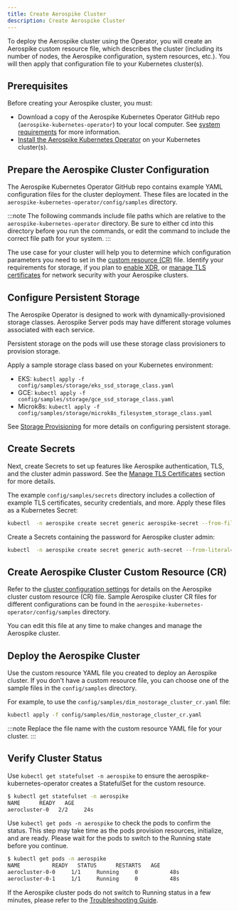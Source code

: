 ```yaml
---
title: Create Aerospike Cluster
description: Create Aerospike Cluster
---
```


To deploy the Aerospike cluster using the Operator, you will create an Aerospike custom resource file, which describes the cluster (including its number of nodes, the Aerospike configuration, system resources, etc.). You will then apply that configuration file to your Kubernetes cluster(s).

## Prerequisites

Before creating your Aerospike cluster, you must:

* Download a copy of the Aerospike Kubernetes Operator GitHub repo (`aerospike-kubernetes-operator`) to your local computer. See [system requirements](System-Requirements.md) for more information.
* [Install the Aerospike Kubernetes Operator](Install-the-Operator-on-Kubernetes.md) on your Kubernetes cluster(s).

## Prepare the Aerospike Cluster Configuration

The Aerospike Kubernetes Operator GitHub repo contains example YAML configuration files for the cluster deployment. These files are located in the `aerospike-kubernetes-operator/config/samples` directory.

:::note
The following commands include file paths which are relative to the `aerospike-kubernetes-operator` directory. Be sure to either cd into this directory before you run the commands, or edit the command to include the correct file path for your system.
:::

The use case for your cluster will help you to determine which configuration parameters you need to set in the [custom resource (CR)](https://github.com/aerospike/aerospike-kubernetes-operator/wiki/Configuration) file. Identify your requirements for storage, if you plan to [enable XDR](XDR.md), or [manage TLS certificates](Manage-TLS-Certificates.md) for network security with your Aerospike clusters.

## Configure Persistent Storage

The Aerospike Operator is designed to work with dynamically-provisioned storage classes. Aerospike Server pods may have different storage volumes associated with each service.

Persistent storage on the pods will use these storage class provisioners to provision storage.

Apply a sample storage class based on your Kubernetes environment:

* EKS: `kubectl apply -f config/samples/storage/eks_ssd_storage_class.yaml`
* GCE: `kubectl apply -f config/samples/storage/gce_ssd_storage_class.yaml`
* Microk8s: `kubectl apply -f config/samples/storage/microk8s_filesystem_storage_class.yaml`

See [Storage Provisioning](Storage-provisioning.md) for more details on configuring persistent storage.

## Create Secrets

Next, create Secrets to set up features like Aerospike authentication, TLS, and the cluster admin password. See the [Manage TLS Certificates](Manage-TLS-Certificates.md) section for more details.

The example `config/samples/secrets` directory includes a collection of example TLS certificates, security credentials, and more. Apply these files as a Kubernetes Secret:

```sh
kubectl  -n aerospike create secret generic aerospike-secret --from-file=config/samples/secrets
```

Create a Secrets containing the password for Aerospike cluster admin:

```sh
kubectl  -n aerospike create secret generic auth-secret --from-literal=password='admin123'
```

## Create Aerospike Cluster Custom Resource (CR)

Refer to the [cluster configuration settings](Cluster-configuration-settings.md) for details on the Aerospike cluster custom resource (CR) file. Sample Aerospike cluster CR files for different configurations can be found in the `aerospike-kubernetes-operator/config/samples` directory.

You can edit this file at any time to make changes and manage the Aerospike cluster.


## Deploy the Aerospike Cluster

Use the custom resource YAML file you created to deploy an Aerospike cluster. If you don't have a custom resource file, you can choose one of the sample files in the `config/samples` directory.

For example, to use the `config/samples/dim_nostorage_cluster_cr.yaml` file:

```sh
kubectl apply -f config/samples/dim_nostorage_cluster_cr.yaml
```

:::note
Replace the file name with the custom resource YAML file for your cluster.
:::

## Verify Cluster Status

Use `kubectl get statefulset -n aerospike` to ensure the aerospike-kubernetes-operator creates a StatefulSet for the custom resource.

```sh
$ kubectl get statefulset -n aerospike
NAME      READY   AGE
aerocluster-0   2/2     24s
```

Use `kubectl get pods -n aerospike` to check the pods to confirm the status. This step may take time as the pods provision resources, initialize, and are ready. Please wait for the pods to switch to the Running state before you continue.

```sh
$ kubectl get pods -n aerospike
NAME          READY   STATUS      RESTARTS   AGE
aerocluster-0-0     1/1     Running     0          48s
aerocluster-0-1     1/1     Running     0          48s
```

If the Aerospike cluster pods do not switch to Running status in a few minutes, please refer to the [Troubleshooting Guide](Troubleshooting.md).
